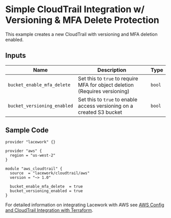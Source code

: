 # Simple CloudTrail Integration w/ Versioning & MFA Delete Protection

This example creates a new CloudTrail with versioning and MFA deletion enabled.

## Inputs

| Name                       | Description                                                                 | Type   |
| -------------------------- | --------------------------------------------------------------------------- | ------ |
| `bucket_enable_mfa_delete` | Set this to `true` to require MFA for object deletion (Requires versioning) | `bool` |
| `bucket_versioning_enabled` | Set this to `true` to enable access versioning on a created S3 bucket       | `bool` |

## Sample Code

```hcl
provider "lacework" {}

provider "aws" {
  region = "us-west-2"
}

module "aws_cloudtrail" {
  source  = "lacework/cloudtrail/aws"
  version = "~> 1.0"

  bucket_enable_mfa_delete  = true
  bucket_versioning_enabled = true
}
```

For detailed information on integrating Lacework with AWS see [AWS Config and CloudTrail Integration with Terraform](https://docs.lacework.net/onboarding/aws-guided-configuration).
